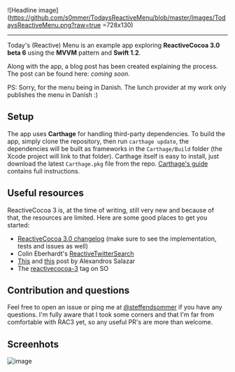 ![Headline image](https://github.com/s0mmer/TodaysReactiveMenu/blob/master/Images/TodaysReactiveMenu.png?raw=true =728x130)
***
Today's (Reactive) Menu is an example app exploring **ReactiveCocoa 3.0 beta 6** using the **MVVM** pattern and **Swift 1.2**.

Along with the app, a blog post has been created explaining the process. The post can be found here: *coming soon*.

PS: Sorry, for the menu being in Danish. The lunch provider at my work only publishes the menu in Danish :)

## Setup
The app uses **Carthage** for handling third-party dependencies. To build the app, simply clone the repository, then run `carthage update`, the dependencies will be built as frameworks in the `Carthage/Build` folder (the Xcode project will link to that folder). Carthage itself is easy to install, just download the latest `Carthage.pkg` file from the repo. [Carthage's guide](https://github.com/Carthage/Carthage) contains full instructions.

## Useful resources
ReactiveCocoa 3 is, at the time of writing, still very new and because of that, the resources are limited. Here are some good places to get you started:

 - [ReactiveCocoa 3.0 changelog](https://github.com/ReactiveCocoa/ReactiveCocoa/blob/swift-development/CHANGELOG.md) (make sure to see the implementation, tests and issues as well)
 - Colin Eberhardt's [ReactiveTwitterSearch](https://github.com/ColinEberhardt/ReactiveTwitterSearch)
 - [This](http://nomothetis.svbtle.com/an-introduction-to-reactivecocoa) and [this](http://nomothetis.svbtle.com/reactivecocoa-ii-reacting-to-signals) post by Alexandros Salazar
 - The [reactivecocoa-3](http://stackoverflow.com/questions/tagged/reactive-cocoa-3) tag on SO

## Contribution and questions
Feel free to open an issue or ping me at [@steffendsommer](http://twitter.com/steffendsommer) if you have any questions. I'm fully aware that I took some corners and that I'm far from comfortable with RAC3 yet, so any useful PR's are more than welcome.


## Screenhots
![image](https://github.com/s0mmer/TodaysReactiveMenu/blob/master/Images/screenshot.png?raw=true)